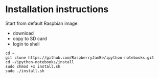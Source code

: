 # Installation instructions

Start from default Raspbian image:
- download
- copy to SD card
- login to shell

```Shell
cd ~
git clone https://github.com/RaspberryJamBe/ipython-notebooks.git
cd ~/ipython-notebooks/install
sudo chmod +x install.sh
sudo ./install.sh
```